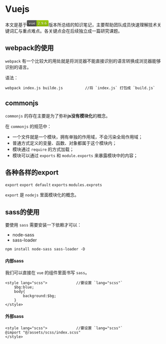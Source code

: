 # Vuejs

本文是基于<svg class="iconTag" xmlns="http://www.w3.org/2000/svg" xmlns:xlink="http://www.w3.org/1999/xlink" width="70" height="20"><linearGradient id="b" x2="0" y2="100%"><stop offset="0" stop-color="#bbb" stop-opacity=".1"/><stop offset="1" stop-opacity=".1"/></linearGradient><clipPath id="a"><rect width="70" height="20" rx="3" fill="#fff"/></clipPath><g clip-path="url(#a)"><path fill="#555" d="M0 0h31v20H0z"/><path fill="#97ca00" d="M31 0h39v20H31z"/><path fill="url(#b)" d="M0 0h70v20H0z"/></g><g fill="#fff" text-anchor="middle" font-family="DejaVu Sans,Verdana,Geneva,sans-serif" font-size="110"> <text x="165" y="150" fill="#010101" fill-opacity=".3" transform="scale(.1)" textLength="210">vue</text><text x="165" y="140" transform="scale(.1)" textLength="210">vue</text><text x="495" y="150" fill="#010101" fill-opacity=".3" transform="scale(.1)" textLength="290">2.9.6</text><text x="495" y="140" transform="scale(.1)" textLength="290">2.9.6</text></g> </svg>版本所总结的知识笔记，主要帮助团队成员快速理解技术关键词汇与重点难点。各关键点会在后续独立成一篇研究课题。

## webpack的使用
`webpack` 有一个比较大的用处就是将浏览器不能直接识别的语言转换成浏览器能够识别的语言。

语法：
```copy
webpack index.js builde.js          //将 `index.js` 打包成 `build.js`
```

## commonjs
`commonjs` 的存在主要是为了弥补<b>js没有模块化</b>的概念。

在 `commonjs` 的规范中：
* 一个文件就是一个模块，拥有单独的作用域，不会污染全局作用域；
* 普通方式定义的变量、函数、对象都属于这个模块内；
* 模块通过 `require` 的方式加载； 
* 模块可以通过 `exports` 和 `module.exports` 来暴露模块中的内容；

## 各种各样的export
`export`
`export default`
`exports`
`modules.exprots`

`export` 是 `nodejs` 里面模块化的概念。

## sass的使用
要使用 `sass` 需要安装一下依赖才可以：
* node-sass
* sass-loader

```copy
npm install node-sass sass-loader -D
```

#### 内部sass
我们可以直接在 `vue` 的组件里面书写 `sass`。

```copy
<style lang="scss">             //要设置 `lang="scss"`
    $bg:blue;
    body{
        background:$bg;
    }
</style>
```


#### 外部sass
```copy
<style lang="scss">             //要设置 `lang="scss"`
@import "@/assets/scss/index.scss"
</style>
```

